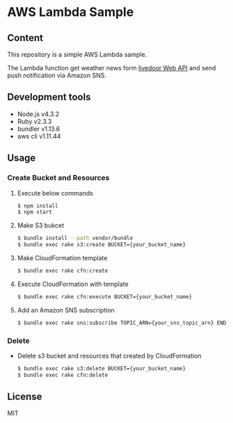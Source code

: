 # AWS Lambda Sample

## Content

This repository is a simple AWS Lambda sample.

The Lambda function get weather news form [livedoor Web API](http://weather.livedoor.com/weather_hacks/webservice) and send push notification via Amazon SNS.

## Development tools

* Node.js v4.3.2
* Ruby v2.3.3
* bundler v1.13.6
* aws cli v1.11.44

## Usage

### Create Bucket and Resources

1. Execute below commands
    ```sh
    $ npm install
    $ npm start
    ```

2. Make S3 bukcet
    ```sh
    $ bundle install --path vendor/bundle
    $ bundle exec rake s3:create BUCKET={your_bucket_name}
    ```

3. Make CloudFormation template
    ```sh
    $ bundle exec rake cfn:create
    ```

4. Execute CloudFormation with template
    ```sh
    $ bundle exec rake cfn:execute BUCKET={your_bucket_name}
    ```

5. Add an Amazon SNS subscription
    ```sh
    $ bundle exec rake sns:subscribe TOPIC_ARN={your_sns_topic_arn} ENDPOINT={your_email_addresss}
    ```

### Delete

* Delete s3 bucket and resources that created by CloudFormation
    ```sh
    $ bundle exec rake s3:delete BUCKET={your_bucket_name}
    $ bundle exec rake cfn:delete
    ```

## License
MIT
